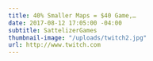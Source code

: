 ```yaml
---
title: 40% Smaller Maps = $40 Game,…
date: 2017-08-12 17:05:00 -04:00
subtitle: SattelizerGames
thumbnail-image: "/uploads/twitch2.jpg"
url: http://www.twitch.com
---
```


